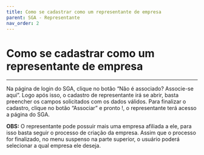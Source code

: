 ```yaml
---
title: Como se cadastrar como um representante de empresa
parent: SGA - Representante
nav_order: 2
---
```


# Como se cadastrar como um representante de empresa
---

Na página de login do SGA, clique no botão “Não é associado? Associe-se aqui”. Logo após isso, o cadastro de representante irá se abrir, basta preencher os campos solicitados com os dados válidos. Para finalizar o cadastro, clique no botão “Associar” e pronto !, o representante terá acesso a página do SGA. 

**OBS:** O representante pode possuir mais uma empresa afiliada a ele, para isso basta seguir o processo de criação da empresa. Assim que o processo for finalizado, no menu suspenso na parte superior, o usuário poderá selecionar a qual empresa ele deseja.
